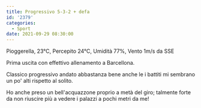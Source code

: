 ```yaml
---
title: Progressivo 5-3-2 + defa
id: '2379'
categories:
  - Sport
date: 2021-09-29 08:30:00
---
```


Pioggerella, 23°C, Percepito 24°C, Umidità 77%, Vento 1m/s da SSE

Prima uscita con effettivo allenamento a Barcellona.

Classico progressivo andato abbastanza bene anche le i battiti mi sembrano un po' alti rispetto al solito.

Ho anche preso un bell'acquazzone proprio a metà del giro; talmente forte da non riuscire più a vedere i palazzi a pochi metri da me!

<!-- ![image](/images/2021/09/20210929-activity-map.png) -->
